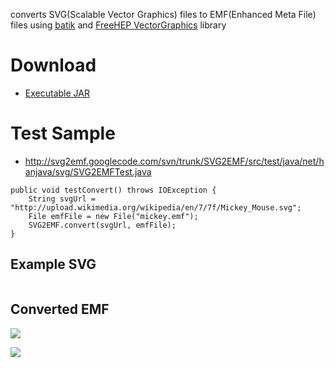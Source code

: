 converts SVG(Scalable Vector Graphics) files to EMF(Enhanced Meta File) files using [batik](http://xmlgraphics.apache.org/batik/) and [FreeHEP VectorGraphics](http://java.freehep.org/vectorgraphics/) library
# Download #
  * [Executable JAR](http://svg2emf.googlecode.com/files/svg2emf.jar)
# Test Sample #
  * http://svg2emf.googlecode.com/svn/trunk/SVG2EMF/src/test/java/net/hanjava/svg/SVG2EMFTest.java
```
public void testConvert() throws IOException {
    String svgUrl = "http://upload.wikimedia.org/wikipedia/en/7/7f/Mickey_Mouse.svg";
    File emfFile = new File("mickey.emf");
    SVG2EMF.convert(svgUrl, emfFile);
}
```
## Example SVG ##
![![](http://upload.wikimedia.org/wikipedia/en/thumb/7/7f/Mickey_Mouse.svg/344px-Mickey_Mouse.svg.png)](http://upload.wikimedia.org/wikipedia/en/7/7f/Mickey_Mouse.svg)
## Converted EMF ##
[![](http://svg2emf.googlecode.com/files/emf-ppt.png)](http://svg2emf.googlecode.com/svn/trunk/SVG2EMF/mickey.emf)

[![](http://mac.softpedia.com/base_img/softpedia_free_award_f.gif)](http://mac.softpedia.com/progClean/svg2emf-Clean-63256.html)